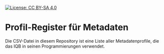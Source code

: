 [![License: CC BY-SA 4.0](https://img.shields.io/badge/License-CC%20BY--SA%204.0-lightgrey.svg)](https://creativecommons.org/licenses/by-sa/4.0/)

# Profil-Register für Metadaten

Die CSV-Datei in diesem Repository ist eine Liste aller Metadatenprofile, die das IQB in seinen Programmierungen verwendet.  
